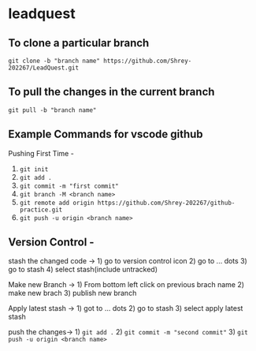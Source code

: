 # leadquest

## To clone a particular branch
```git clone -b "branch name" https://github.com/Shrey-202267/LeadQuest.git```

## To pull the changes in the current branch
```git pull -b "branch name"```


## Example Commands for vscode github

Pushing First Time -

1) ```git init```
2) ```git add .```
3) ```git commit -m "first commit"```
4) ```git branch -M <branch name>```
5) ```git remote add origin https://github.com/Shrey-202267/github-practice.git```
6) ```git push -u origin <branch name>```

## Version Control - 

stash the changed code -> 1) go to version control icon
			  2) go to ... dots
			  3) go to stash
			  4) select stash(include untracked)
			 
Make new Branch -> 1) From bottom left click on previous brach name
		   2) make new brach
 		   3) publish new branch

Apply latest stash -> 1) got to ... dots
		      2) go to stash
		      3) select apply latest stash

push the changes-> 1) ```git add .```
		   2) ```git commit -m "second commit"```
		   3) ```git push -u origin <branch name>```


